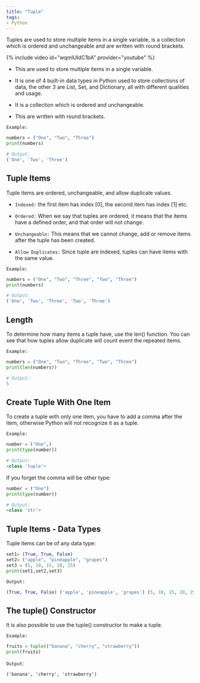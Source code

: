 ```yaml
---
title: "Tuple"
tags:
- Python
---
```


Tuples are used to store multiple items in a single variable, is a collection which is ordered and unchangeable and are written with round brackets.

{% include video id="wqmlUIdC1bA" provider="youtube" %}

- This are used to store multiple items in a single variable.

- It is one of 4 built-in data types in Python used to store collections of data, the other 3 are List, Set, and Dictionary, all with different qualities and usage.

- It is a collection which is ordered and unchangeable.

- This are written with round brackets.

`Example:`

```python
numbers = ("One", "Two", "Three")
print(numbers)

# Output:
('One', 'Two', 'Three')
```

## Tuple Items

Tuple items are ordered, unchangeable, and allow duplicate values.

- `Indexed:` the first item has index [0], the second item has index [1] etc.
  
- `Ordered:` When we say that tuples are ordered, it means that the items have a defined order, and that order will not change.

- `Unchangeable:` This means that we cannot change, add or remove items after the tuple has been created.

- `Allow Duplicates:`  Since tuple are indexed, tuples can have items with the same value.

`Example:`

```python
numbers = ("One", "Two", "Three", "Two", "Three")
print(numbers)

# Output:
('One', 'Two', 'Three', 'Two', 'Three')
```

## Length

To determine how many items a tuple have, use the len() function. You can see that how tuples allow duplicate will count event the repeated items.

`Example:`

```python
numbers = ("One", "Two", "Three", "Two", "Three")
print(len(numbers))

# Output:
5
```

## Create Tuple With One Item

To create a tuple with only one item, you have to add a comma after the item, otherwise Python will not recognize it as a tuple.

`Example:`

```python
number = ("One",)
print(type(number))

# Output:
<class 'tuple'>
```

If you forget the comma will be other type:

```python
number = ("One")
print(type(number))

# Output:
<class 'str'>
```

## Tuple Items - Data Types

Tuple items can be of any data type:

```python
set1= (True, True, False)
set2= ("apple", "pineapple", "grapes")
set3 = (5, 10, 15, 20, 25)
print(set1,set2,set3)
```

`Output:`

```python
(True, True, False) ('apple', 'pineapple', 'grapes') (5, 10, 15, 20, 25)
```

## The tuple() Constructor

It is also possible to use the tuple() constructor to make a tuple.

`Example:`

```python
fruits = tuple(("banana", "cherry", "strawberry"))
print(fruits)
```

`Output`:

```txt
('banana', 'cherry', 'strawberry')
```
